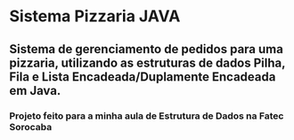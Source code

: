 # Sistema Pizzaria JAVA

## Sistema de gerenciamento de pedidos para uma pizzaria, utilizando as estruturas de dados Pilha, Fila e Lista Encadeada/Duplamente Encadeada em Java. 

### Projeto feito para a minha aula de Estrutura de Dados na Fatec Sorocaba
